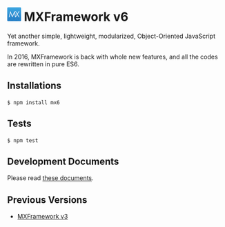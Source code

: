# ![](https://raw.githubusercontent.com/MagicCube/mxframework-core/master/res/images/mx-logo-32.png) MXFramework v6
Yet another simple, lightweight, modularized, Object-Oriented JavaScript framework.

In 2016, MXFramework is back with whole new features, and all the codes are rewritten in pure ES6.

## Installations
```console
$ npm install mx6
```

## Tests
```console
$ npm test
```


## Development Documents
Please read [these documents](./doc/index.md).

## Previous Versions
+ [MXFramework v3](https://github.com/MagicCube/mxframework-core/)
